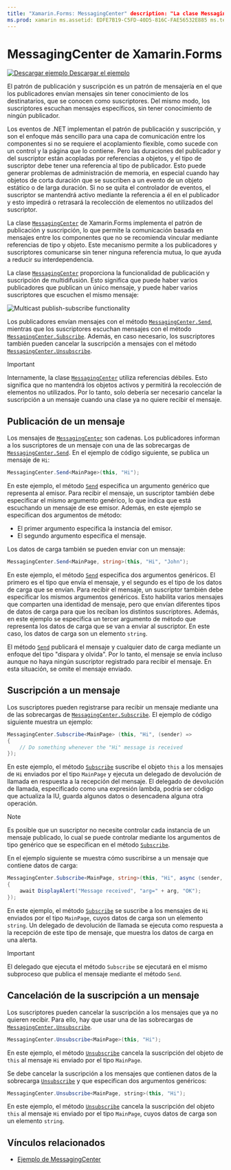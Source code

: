 ```yaml
---
title: "Xamarin.Forms: MessagingCenter" description: "La clase MessagingCenter de Xamarin.Forms implementa el patrón de publicación y suscripción, lo que permite la comunicación basada en mensajes entre los componentes que no se recomienda vincular mediante referencias de tipo y objeto."
ms.prod: xamarin ms.assetid: EDFE7B19-C5FD-40D5-816C-FAE56532E885 ms.technology: xamarin-forms author: davidbritch ms.author: dabritch ms.date: 10/08/2019 no-loc: [Xamarin.Forms, Xamarin.Essentials]
---
```


# <a name="xamarinforms-messagingcenter"></a>MessagingCenter de Xamarin.Forms

[![Descargar ejemplo](~/media/shared/download.png) Descargar el ejemplo](https://docs.microsoft.com/samples/xamarin/xamarin-forms-samples/usingmessagingcenter)

El patrón de publicación y suscripción es un patrón de mensajería en el que los publicadores envían mensajes sin tener conocimiento de los destinatarios, que se conocen como suscriptores. Del mismo modo, los suscriptores escuchan mensajes específicos, sin tener conocimiento de ningún publicador.

Los eventos de .NET implementan el patrón de publicación y suscripción, y son el enfoque más sencillo para una capa de comunicación entre los componentes si no se requiere el acoplamiento flexible, como sucede con un control y la página que lo contiene. Pero las duraciones del publicador y del suscriptor están acopladas por referencias a objetos, y el tipo de suscriptor debe tener una referencia al tipo de publicador. Esto puede generar problemas de administración de memoria, en especial cuando hay objetos de corta duración que se suscriben a un evento de un objeto estático o de larga duración. Si no se quita el controlador de eventos, el suscriptor se mantendrá activo mediante la referencia a él en el publicador y esto impedirá o retrasará la recolección de elementos no utilizados del suscriptor.

La clase [`MessagingCenter`](xref:Xamarin.Forms.MessagingCenter) de Xamarin.Forms implementa el patrón de publicación y suscripción, lo que permite la comunicación basada en mensajes entre los componentes que no se recomienda vincular mediante referencias de tipo y objeto. Este mecanismo permite a los publicadores y suscriptores comunicarse sin tener ninguna referencia mutua, lo que ayuda a reducir su interdependencia.

La clase [`MessagingCenter`](xref:Xamarin.Forms.MessagingCenter) proporciona la funcionalidad de publicación y suscripción de multidifusión. Esto significa que puede haber varios publicadores que publican un único mensaje, y puede haber varios suscriptores que escuchen el mismo mensaje:

![](messaging-center-images/messaging-center.png "Multicast publish-subscribe functionality")

Los publicadores envían mensajes con el método [`MessagingCenter.Send`](xref:Xamarin.Forms.MessagingCenter.Send*), mientras que los suscriptores escuchan mensajes con el método [`MessagingCenter.Subscribe`](xref:Xamarin.Forms.MessagingCenter.Subscribe*). Además, en caso necesario, los suscriptores también pueden cancelar la suscripción a mensajes con el método [`MessagingCenter.Unsubscribe`](xref:Xamarin.Forms.MessagingCenter.Unsubscribe*).

> [!IMPORTANT]
> Internamente, la clase [`MessagingCenter`](xref:Xamarin.Forms.MessagingCenter) utiliza referencias débiles. Esto significa que no mantendrá los objetos activos y permitirá la recolección de elementos no utilizados. Por lo tanto, solo debería ser necesario cancelar la suscripción a un mensaje cuando una clase ya no quiere recibir el mensaje.

## <a name="publish-a-message"></a>Publicación de un mensaje

Los mensajes de [`MessagingCenter`](xref:Xamarin.Forms.MessagingCenter) son cadenas. Los publicadores informan a los suscriptores de un mensaje con una de las sobrecargas de [`MessagingCenter.Send`](xref:Xamarin.Forms.MessagingCenter.Send*). En el ejemplo de código siguiente, se publica un mensaje de `Hi`:

```csharp
MessagingCenter.Send<MainPage>(this, "Hi");
```

En este ejemplo, el método [`Send`](xref:Xamarin.Forms.MessagingCenter.Send*) especifica un argumento genérico que representa al emisor. Para recibir el mensaje, un suscriptor también debe especificar el mismo argumento genérico, lo que indica que está escuchando un mensaje de ese emisor. Además, en este ejemplo se especifican dos argumentos de método:

- El primer argumento especifica la instancia del emisor.
- El segundo argumento especifica el mensaje.

Los datos de carga también se pueden enviar con un mensaje:

```csharp
MessagingCenter.Send<MainPage, string>(this, "Hi", "John");
```

En este ejemplo, el método [`Send`](xref:Xamarin.Forms.MessagingCenter.Send*) especifica dos argumentos genéricos. El primero es el tipo que envía el mensaje, y el segundo es el tipo de los datos de carga que se envían. Para recibir el mensaje, un suscriptor también debe especificar los mismos argumentos genéricos. Esto habilita varios mensajes que comparten una identidad de mensaje, pero que envían diferentes tipos de datos de carga para que los reciban los distintos suscriptores. Además, en este ejemplo se especifica un tercer argumento de método que representa los datos de carga que se van a enviar al suscriptor. En este caso, los datos de carga son un elemento `string`.

El método [`Send`](xref:Xamarin.Forms.MessagingCenter.Send*) publicará el mensaje y cualquier dato de carga mediante un enfoque del tipo "dispara y olvida". Por lo tanto, el mensaje se envía incluso aunque no haya ningún suscriptor registrado para recibir el mensaje. En esta situación, se omite el mensaje enviado.

## <a name="subscribe-to-a-message"></a>Suscripción a un mensaje

Los suscriptores pueden registrarse para recibir un mensaje mediante una de las sobrecargas de [`MessagingCenter.Subscribe`](xref:Xamarin.Forms.MessagingCenter.Subscribe*). El ejemplo de código siguiente muestra un ejemplo:

```csharp
MessagingCenter.Subscribe<MainPage> (this, "Hi", (sender) =>
{
    // Do something whenever the "Hi" message is received
});
```

En este ejemplo, el método [`Subscribe`](xref:Xamarin.Forms.MessagingCenter.Subscribe*) suscribe el objeto `this` a los mensajes de `Hi` enviados por el tipo `MainPage` y ejecuta un delegado de devolución de llamada en respuesta a la recepción del mensaje. El delegado de devolución de llamada, especificado como una expresión lambda, podría ser código que actualiza la IU, guarda algunos datos o desencadena alguna otra operación.

> [!NOTE]
> Es posible que un suscriptor no necesite controlar cada instancia de un mensaje publicado, lo cual se puede controlar mediante los argumentos de tipo genérico que se especifican en el método [`Subscribe`](xref:Xamarin.Forms.MessagingCenter.Subscribe*).

En el ejemplo siguiente se muestra cómo suscribirse a un mensaje que contiene datos de carga:

```csharp
MessagingCenter.Subscribe<MainPage, string>(this, "Hi", async (sender, arg) =>
{
    await DisplayAlert("Message received", "arg=" + arg, "OK");
});
```

En este ejemplo, el método [`Subscribe`](xref:Xamarin.Forms.MessagingCenter.Subscribe*) se suscribe a los mensajes de `Hi` enviados por el tipo `MainPage`, cuyos datos de carga son un elemento `string`. Un delegado de devolución de llamada se ejecuta como respuesta a la recepción de este tipo de mensaje, que muestra los datos de carga en una alerta.

> [!IMPORTANT]
> El delegado que ejecuta el método `Subscribe` se ejecutará en el mismo subproceso que publica el mensaje mediante el método `Send`.

## <a name="unsubscribe-from-a-message"></a>Cancelación de la suscripción a un mensaje

Los suscriptores pueden cancelar la suscripción a los mensajes que ya no quieren recibir. Para ello, hay que usar una de las sobrecargas de [`MessagingCenter.Unsubscribe`](xref:Xamarin.Forms.MessagingCenter.Unsubscribe*).

```csharp
MessagingCenter.Unsubscribe<MainPage>(this, "Hi");
```

En este ejemplo, el método [`Unsubscribe`](xref:Xamarin.Forms.MessagingCenter.Unsubscribe*) cancela la suscripción del objeto de `this` al mensaje `Hi` enviado por el tipo `MainPage`.

Se debe cancelar la suscripción a los mensajes que contienen datos de la sobrecarga [`Unsubscribe`](xref:Xamarin.Forms.MessagingCenter.Unsubscribe*) y que especifican dos argumentos genéricos:

```csharp
MessagingCenter.Unsubscribe<MainPage, string>(this, "Hi");
```

En este ejemplo, el método [`Unsubscribe`](xref:Xamarin.Forms.MessagingCenter.Unsubscribe*) cancela la suscripción del objeto `this` al mensaje `Hi` enviado por el tipo `MainPage`, cuyos datos de carga son un elemento `string`.

## <a name="related-links"></a>Vínculos relacionados

- [Ejemplo de MessagingCenter](https://docs.microsoft.com/samples/xamarin/xamarin-forms-samples/usingmessagingcenter)
